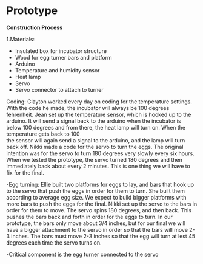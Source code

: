 Prototype
=========

**Construction Process**

1.Materials: 
* Insulated box for incubator structure 
* Wood for egg turner bars and platform 
* Arduino 
* Temperature and humidity sensor 
* Heat lamp 
* Servo 
* Servo connector to attach to turner

Coding: Clayton worked every day on coding for the temperature settings. With the code he made, the incubator will always be 
100 degrees fehrenheit. Jean set up the temperature sensor, which is hooked up to the arduino. It will send a signal back to the
arduino when the incubator is below 100 degrees and from there, the heat lamp will turn on. When the temperature gets back to 100  
the sensor will again send a signal to the arduino, and the lamp will turn back off. Nikki made a code for the servo to turn the 
eggs. The original intention was for the servo to turn 180 degrees very slowly every six hours. When we tested the prototype, 
the servo turned 180 degrees and then immediately back about every 2 minutes. This is one thing we will have to fix for the 
final. 

-Egg turning: Ellie built two platforms for eggs to lay, and bars that hook up to the servo that push the eggs in order for them
to turn. She built them according to average egg size. We expect to build bigger platforms with more bars to push the eggs for
the final. Nikki set up the servo to the bars in order for them to move. The servo spins 180 degrees, and then back. This pushes 
the bars back and forth in order for the eggs to turn. In our prototype, the bars only move about 3/4 inches, but for our final 
we will have a bigger attachment to the servo in order so that the bars will move 2-3 inches. The bars must move 2-3 inches so 
that the egg will turn at lest 45 degrees each time the servo turns on. 

-Critical component is the egg turner connected to the servo
